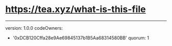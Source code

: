 # https://tea.xyz/what-is-this-file
---
version: 1.0.0
codeOwners:
  - '0xDCB120Cffa28e9Ae69845137b1B5Aa68314580BB'
quorum: 1

